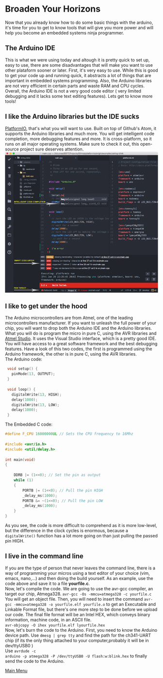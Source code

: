 # Broaden Your Horizons

Now that you already know how to do some basic things with the arduino, it's time for you to get to know tools that will give you more power and will help you become an embedded systems ninja programmer.

## The Arduino IDE
This is what we were using today and altough it is pretty quick to set up, easy to use, there are some disadvantages that will make you want to use other plataform sooner or later.
First, it's very easy to use. While this is good to get your code up and running quick, it abstracts a lot of things that are important in embedded systems programming.
Also, the Arduino libraries are not very efficient in certain parts and waste RAM and CPU cycles. Overall, the Arduino IDE is not a very good code editor ( very limited debugging and it lacks some text editing features). Lets get to know more tools!

## I like the Arduino libraries but the IDE sucks
[PlatformIO](http://platformio.org/), that's what you will want to use. Built on top of Github's Atom, it supports the Arduino libraries and much more. You will get intelligent code completion, more debugging features and more. It is cross-platform, so it runs on all major operating systems. Make sure to check it out, this open-source project sure deserves attention.
![connection](./images/platformIO.png "PlatformIO") </br>

## I like to get under the hood
The Arduino microcontrollers are from Atmel, one of the leading microcontrollers manufacturer. If you want to unleash the full power of your chip, you will want to drop both the Arduino IDE and the Arduino libraries. What you will do is program the micro in pure C, using the AVR libraries and [Atmel Studio](http://www.atmel.com/microsite/atmel-studio/). It uses the Visual Studio interface, which is a pretty good IDE. You will have access to a great software framework and the best debugging features.
Have a look of this two codes, the first is programmed using the Arduino framework, the other is in pure C, using the AVR libraries. <br>
The Arduino code: <br>
```c++
 void setup() {
   pinMode(13, OUTPUT);
 }

 void loop() {
   digitalWrite(13, HIGH);
   delay(1000);
   digitalWrite(13, LOW);
   delay(1000);
 }

```
The Embedded C code: <br>
```c++
#define F_CPU 16000000UL // Sets the CPU frequency to 16Mhz

#include <avr/io.h>
#include <util/delay.h>

int main(void)
{

    DDRB |= (1<<0); // Set the pin as output
    while (1) 
    {
        PORTB |= (1<<0); // Pull the pin HIGH
        _delay_ms(1000);
        PORTB &= ~(1<<0); // Pull the pin LOW
        _delay_ms(1000);
    }
}
```
As you see, the code is more difficult to comprehend as it is more low-level, but the difference in the clock cycles is enormous, because a <code>digitalWrite()</code> function has a lot more going on than just pulling the passed pin HIGH.
## I live in the command line 
If you are the type of person that never leaves the command line, there is a way of programming your micros using a text editor of your choice (vim, emacs, nano,...) and then doing the build yourself.
As an example, use the code above and save it to a file **yourfile.c**. <br>
Now, let's compile the code. We are going to use the avr-gcc compiler, an target our chip, Atmega328.
<code>avr-gcc -Os -mmcu=atmega328 -c yourfile.c </code> <br>
You will get an object file. Then, you will need to insert the command <code>avr-gcc -mmcu=atmega328 -o yourfile.elf yourfile.o</code> to get an Executable and Linkable Format file, but there's one more step to be done before we upload our code. The final file format will be an Intel HEX, which conveys binary information, machine code, in an ASCII file. <br>
<code>avr-objcopy -O ihex yourfile.elf lyourfile.hex</code> <br>
Now, let's burn the code to the Arduino. First, you need to know the Arduino device path. Use <code>dmesg | grep tty</code> and find the path for the ch341-UART chip (if its the only thing attached to your computer,probably it will be in dev/ttyUSB0 ) <br>
Use <code>avrdude -c arduino -p atmega328 -P /dev/ttyUSB0 -U flash:w:blink.hex</code> to finally send the code to the Arduino.



[Main Menu](../README.md)

